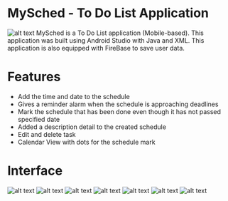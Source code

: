 # MySched - To Do List Application
![alt text](https://github.com/WaduheX99/MySched-To-Do-List-13917/blob/master/app/src/main/res/drawable/logowithtext.png?raw=true)
MySched is a To Do List application (Mobile-based). This application was built using Android Studio with Java and XML. This application is also equipped with FireBase to save user data.

# Features
- Add the time and date to the schedule
- Gives a reminder alarm when the schedule is approaching deadlines
- Mark the schedule that has been done even though it has not passed specified date
- Added a description detail to the created schedule
- Edit and delete task
- Calendar View with dots for the schedule mark

# Interface
![alt text](https://github.com/WaduheX99/MySched-To-Do-List-13917/blob/master/Interface/splashscreen.png?raw=true) ![alt text](https://github.com/WaduheX99/MySched-To-Do-List-13917/blob/master/Interface/login.png?raw=true) ![alt text](https://github.com/WaduheX99/MySched-To-Do-List-13917/blob/master/Interface/register.png?raw=true) ![alt text](https://github.com/WaduheX99/MySched-To-Do-List-13917/blob/master/Interface/home.png?raw=true)
![alt text](https://github.com/WaduheX99/MySched-To-Do-List-13917/blob/master/Interface/add%20task.png?raw=true) ![alt text](https://github.com/WaduheX99/MySched-To-Do-List-13917/blob/master/Interface/alarm.png?raw=true)
![alt text](https://github.com/WaduheX99/MySched-To-Do-List-13917/blob/master/Interface/calendar.png?raw=true)
